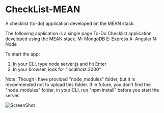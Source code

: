 # CheckList-MEAN
A checklist (to-do) application developed on the MEAN stack.

The following application is a single page To-Do Checklist application developed using the MEAN stack.
M: MongoDB
E: Express
A: Angular
N: Node

To start the app:
1. In your CLI, type node server.js and hit Enter
2. In your browser, look for "localhost:3000"

Note: Though I have provided "node_modules" folder, but it is recommended not to upload this folder.
      If in future, you don't find the "node_modules" folder, in your CLI, run "npm install" before you start the server.


![ScreenShot](https://image.ibb.co/nqpAUF/To_Do.png)

